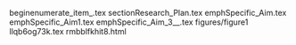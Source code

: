 beginenumerate_item_.tex
sectionResearch_Plan.tex
emphSpecific_Aim.tex
emphSpecific_Aim1.tex
emphSpecific_Aim_3__.tex
figures/figure1
llqb6og73k.tex
rmbblfkhit8.html